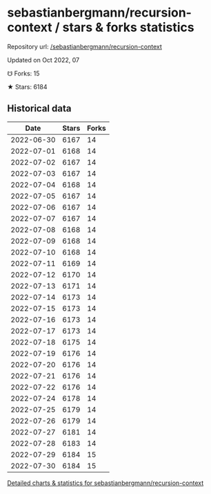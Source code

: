 # sebastianbergmann/recursion-context / stars & forks statistics

Repository url: [/sebastianbergmann/recursion-context](https://github.com/sebastianbergmann/recursion-context)

Updated on Oct 2022, 07

☋ Forks: 15

★ Stars: 6184

## Historical data
| Date | Stars | Forks |
|------|-------|-------|
| 2022-06-30 | 6167 | 14 | 
| 2022-07-01 | 6168 | 14 | 
| 2022-07-02 | 6167 | 14 | 
| 2022-07-03 | 6167 | 14 | 
| 2022-07-04 | 6168 | 14 | 
| 2022-07-05 | 6167 | 14 | 
| 2022-07-06 | 6167 | 14 | 
| 2022-07-07 | 6167 | 14 | 
| 2022-07-08 | 6168 | 14 | 
| 2022-07-09 | 6168 | 14 | 
| 2022-07-10 | 6168 | 14 | 
| 2022-07-11 | 6169 | 14 | 
| 2022-07-12 | 6170 | 14 | 
| 2022-07-13 | 6171 | 14 | 
| 2022-07-14 | 6173 | 14 | 
| 2022-07-15 | 6173 | 14 | 
| 2022-07-16 | 6173 | 14 | 
| 2022-07-17 | 6173 | 14 | 
| 2022-07-18 | 6175 | 14 | 
| 2022-07-19 | 6176 | 14 | 
| 2022-07-20 | 6176 | 14 | 
| 2022-07-21 | 6176 | 14 | 
| 2022-07-22 | 6176 | 14 | 
| 2022-07-24 | 6178 | 14 | 
| 2022-07-25 | 6179 | 14 | 
| 2022-07-26 | 6179 | 14 | 
| 2022-07-27 | 6181 | 14 | 
| 2022-07-28 | 6183 | 14 | 
| 2022-07-29 | 6184 | 15 | 
| 2022-07-30 | 6184 | 15 | 


[Detailed charts & statistics for sebastianbergmann/recursion-context](https://reviewgithub.com/rep/sebastianbergmann/recursion-context)

